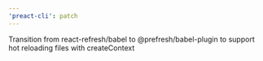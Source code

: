 ```yaml
---
'preact-cli': patch
---
```


Transition from react-refresh/babel to @prefresh/babel-plugin to support hot reloading files with createContext
